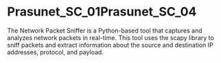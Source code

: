 # Prasunet_SC_01Prasunet_SC_04
The Network Packet Sniffer is a Python-based tool that captures and analyzes network packets in real-time. This tool uses the scapy library to sniff packets and extract information about the source and destination IP addresses, protocol, and payload.
